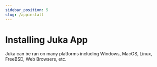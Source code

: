 ```yaml
---
sidebar_position: 5
slug: /appinstall
---
```


# Installing Juka App
Juka can be ran on many platforms including Windows, MacOS, Linux, FreeBSD, Web Browsers, etc.